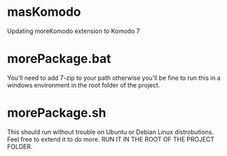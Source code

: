 masKomodo
=========

Updating moreKomodo extension to Komodo 7

morePackage.bat
===============

You'll need to add 7-zip to your path otherwise you'll be fine to run this in a windows environment in the root folder of the project.

morePackage.sh
==============

This should run without trouble on Ubuntu or Debian Linux distrobutions.  Feel free to extend it to do more.  RUN IT IN THE ROOT OF THE PROJECT FOLDER.
